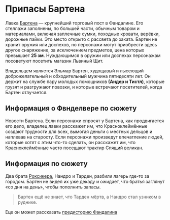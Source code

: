 # Припасы Бартена
Лавка [Бартена](../characters/barten.md) — крупнейший торговый пост в Фандалине.
Его стеллажи заполнены, по большей части, обычным товаром и материалами, включая заплечные сумки, походные кровати, верёвки, дорожные пайки.
Это место открыто с рассвета до заката.
Бартен не хранит оружия или доспехов, но персонажи могут приобрести здесь другое снаряжение, за исключением предметов, цена которых превышает **25 зм**.
Нуждающимся в оружии или доспехах персонажам посоветуют посетить магазин Львиный Щит.

Владельцем является Эльмар Бартен, худощавый и лысеющий доброжелательный и обходительный мужчина пятидесяти лет.
Он держит на службе пару молодых помощников **(Андер и Тистл)**, которые грузят и разгружают повозки, и которые встречают посетителей, когда Бартен отлучается.

## Информация о Фвнделвере по сюжету
Новости Бартена. Если персонажи спросят у Бартена, как продвигается его дело, владелец лавки расскажет им, что Красноклеймённые создают трудности для всех, вымогая деньги с местных дельцов и наплевав на старосту.
Если персонажи произведут впечатление людей, которые хотят с этим что-то сделать, он расскажет им, что Красноклеймённые часто посещают трактир Спящий великан.

## Информация по сюжету
Два брата [Роксикера](../characters/Roksiker-brothers.md), Нандро и Тарден, разбили лагерь где-то за городом.
Бартен не видел их уже декаду и ожидает, что братья заглянут «со дня на день», чтобы пополнить запасы.
> Бартен ещё не знает, что Тарден мёртв, а Нандро стал узником в руднике.

Еце он может рассказать [предисторию Фандалина](./fandalin-description.md)